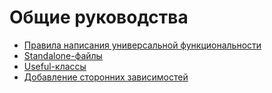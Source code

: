 Общие руководства
=================

* [Правила написания универсальной функциональности](universal-code-rules/README.md)
* [Standalone-файлы](standalone/README.md)
* [Useful-классы](useful-classes/README.md)
* [Добавление сторонних зависимостей](third-party-dependency/README.md)
